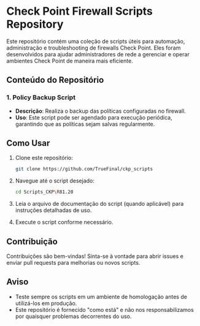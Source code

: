 # Check Point Firewall Scripts Repository

Este repositório contém uma coleção de scripts úteis para automação, administração e troubleshooting de firewalls Check Point. Eles foram desenvolvidos para ajudar administradores de rede a gerenciar e operar ambientes Check Point de maneira mais eficiente.

## Conteúdo do Repositório

### 1. **Policy Backup Script**
   - **Descrição**: Realiza o backup das políticas configuradas no firewall.
   - **Uso**: Este script pode ser agendado para execução periódica, garantindo que as políticas sejam salvas regularmente.

## Como Usar

1. Clone este repositório:
   ```bash
   git clone https://github.com/TrueFinal/ckp_scripts
   ```

2. Navegue até o script desejado:
   ```bash
   cd Scripts_CKP\R81.20
   ```

3. Leia o arquivo de documentação do script (quando aplicável) para instruções detalhadas de uso.

4. Execute o script conforme necessário.

## Contribuição

Contribuições são bem-vindas! Sinta-se à vontade para abrir issues e enviar pull requests para melhorias ou novos scripts.

## Aviso

- Teste sempre os scripts em um ambiente de homologação antes de utilizá-los em produção.
- Este repositório é fornecido "como está" e não nos responsabilizamos por quaisquer problemas decorrentes do uso.
